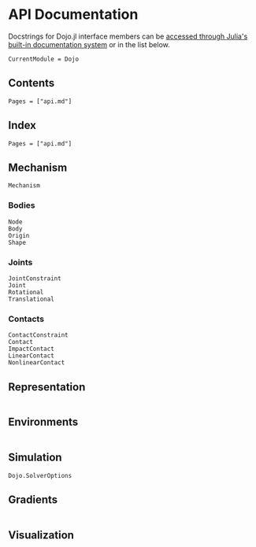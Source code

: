 # API Documentation

Docstrings for Dojo.jl interface members can be [accessed through Julia's built-in documentation system](https://docs.julialang.org/en/v1/manual/documentation/index.html#Accessing-Documentation-1) or in the list below.

```@meta
CurrentModule = Dojo
```

## Contents

```@contents
Pages = ["api.md"]
```

## Index

```@index
Pages = ["api.md"]
```

## Mechanism

```@docs
Mechanism
```

### Bodies
```@docs
Node
Body
Origin
Shape
```

### Joints
```@docs
JointConstraint
Joint
Rotational
Translational
```

### Contacts
```@docs
ContactConstraint
Contact
ImpactContact
LinearContact
NonlinearContact
```

## Representation
```@docs
```

## Environments

```@docs
```

## Simulation

```@docs
Dojo.SolverOptions
```

## Gradients

```@docs
```

## Visualization

```@docs
```
